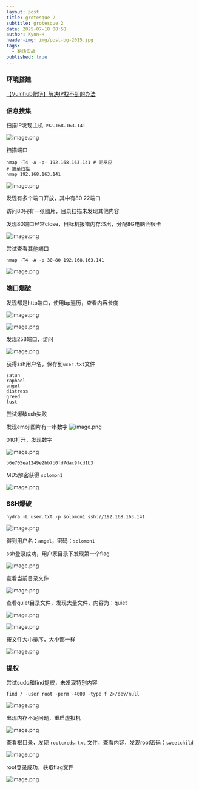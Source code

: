 ```yaml
---
layout: post
title: grotesque 2
subtitle: grotesque 2
date: 2025-07-18 08:58
author: Kyon-H
header-img: img/post-bg-2015.jpg
tags:
  - 靶场实战
published: true
---
```

### 环境搭建

[【Vulnhub靶场】解决IP找不到的办法](https://blog.csdn.net/chao321654987/article/details/145914309)
### 信息搜集

扫描IP发现主机 `192.168.163.141`

![image.png](https://img.ghostliner.top/52s9AI.png)

扫描端口

```shell
nmap -T4 -A -p- 192.168.163.141 # 无反应
# 简单扫描
nmap 192.168.163.141
```

![image.png](https://img.ghostliner.top/RYKakd.png)

发现有多个端口开放，其中有80 22端口

访问80只有一张图片，目录扫描未发现其他内容

发现80端口经常close，目标机报错内存溢出，分配8G电脑会很卡

![image.png](https://img.ghostliner.top/BpH0yc.png)

尝试查看其他端口

```shell
nmap -T4 -A -p 30-80 192.168.163.141
```

![image.png](https://img.ghostliner.top/rfhKut.png)

### 端口爆破

发现都是http端口，使用bp遍历，查看内容长度

![image.png](https://img.ghostliner.top/C4oYAj.png)


![image.png](https://img.ghostliner.top/4aOJKZ.png)

发现258端口，访问

![image.png](https://img.ghostliner.top/bjftUP.png)

获得ssh用户名，保存到`user.txt`文件

```
satan
raphael
angel
distress
greed
lust
```

尝试爆破ssh失败

发现emoji图片有一串数字
![image.png](https://img.ghostliner.top/2T2XEL.png)

010打开，发现数字

![image.png](https://img.ghostliner.top/cVE15p.png)

```
b6e705ea1249e2bb7b0fd7dac9fcd1b3
```

MD5解密获得 `solomon1`

![image.png](https://img.ghostliner.top/Lgv5kI.png)

### SSH爆破

```shell
hydra -L user.txt -p solomon1 ssh://192.168.163.141
```

![image.png](https://img.ghostliner.top/jroLmj.png)

得到用户名：`angel`，密码：`solomon1`

ssh登录成功，用户家目录下发现第一个flag

![image.png](https://img.ghostliner.top/paFVmJ.png)

查看当前目录文件

![image.png](https://img.ghostliner.top/okxkpq.png)

查看quiet目录文件，发现大量文件，内容为：quiet

![image.png](https://img.ghostliner.top/Uudel6.png)

![image.png](https://img.ghostliner.top/UXTl60.png)

按文件大小排序，大小都一样

![image.png](https://img.ghostliner.top/tf17QX.png)
### 提权

尝试sudo和find提权，未发现特别内容

```shell
find / -user root -perm -4000 -type f 2>/dev/null
```

![image.png](https://img.ghostliner.top/KBfxht.png)

出现内存不足问题，重启虚拟机

![image.png](https://img.ghostliner.top/rBzC4N.png)

查看根目录，发现 `rootcreds.txt` 文件，查看内容，发现root密码：`sweetchild`

![image.png](https://img.ghostliner.top/mDrLyD.png)

root登录成功，获取flag文件

![image.png](https://img.ghostliner.top/1Ga6sr.png)
